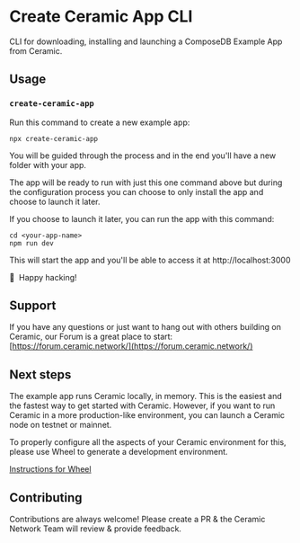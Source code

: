 # Create Ceramic App CLI

CLI for downloading, installing and launching a ComposeDB Example App from Ceramic.

## Usage

### `create-ceramic-app`

Run this command to create a new example app:

```sh-session
npx create-ceramic-app
```

You will be guided through the process and in the end you'll have a new folder with your app.

The app will be ready to run with just this one command above but during the configuration process you can choose to only install the app and choose to launch it later.

If you choose to launch it later, you can run the app with this command:

```sh-session
cd <your-app-name>
npm run dev
```

This will start the app and you'll be able to access it at http://localhost:3000

🎉 &nbsp;Happy hacking!

## Support

If you have any questions or just want to hang out with others building on Ceramic, our Forum is a great place to start:
[https://forum.ceramic.network/](https://forum.ceramic.network/)

## Next steps

The example app runs Ceramic locally, in memory. This is the easiest and the fastest way to get started with Ceramic. However, if you want to run Ceramic in a more production-like environment, you can launch a Ceramic node on testnet or mainnet.

To properly configure all the aspects of your Ceramic environment for this, please use Wheel to generate a development environment.

[Instructions for Wheel](https://developers.ceramic.network/docs/composedb/set-up-your-environment#installation-using-wheel)

## Contributing

Contributions are always welcome! Please create a PR & the Ceramic Network Team will review & provide feedback.

